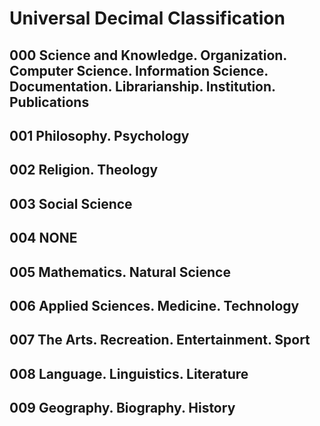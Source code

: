 # Universal Decimal Classification

## 000 Science and Knowledge. Organization. Computer Science. Information Science. Documentation. Librarianship. Institution. Publications
## 001 Philosophy. Psychology
## 002 Religion. Theology
## 003 Social Science
## 004 NONE
## 005 Mathematics. Natural Science
## 006 Applied Sciences. Medicine. Technology
## 007 The Arts. Recreation. Entertainment. Sport
## 008 Language. Linguistics. Literature
## 009 Geography. Biography. History

